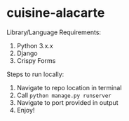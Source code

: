 # cuisine-alacarte

Library/Language Requirements:
1. Python 3.x.x
2. Django
3. Crispy Forms

Steps to run locally:
1. Navigate to repo location in terminal
1. Call `python manage.py runserver`
2. Navigate to port provided in output
3. Enjoy!
